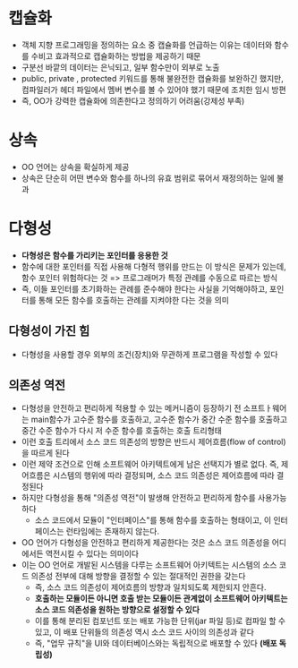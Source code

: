 # 캡슐화
- 객체 지향 프로그래밍을 정의하는 요소 중 캡슐화를 언급하는 이유는 데이터와 함수를 수비고 효과적으로 캡슐화하는 방법을 제공하기 때문
- 구분선 바깥의 데이터는 은닉되고, 일부 함수만이 외부로 노출
- public, private , protected 키워드를 통해 불완전한 캡슐화를 보완하긴 했지만, 컴파일러가 헤더 파일에서 멤버 변수를 볼 수 있어야 했기 때문에 조치한 임시 방편
- 즉, OO가 강력한 캡슐화에 의존한다고 정의하기 어려움(강제성 부족)
# 상속
- OO 언어는 상속을 확실하게 제공
- 상속은 단순히 어떤 변수와 함수를 하나의 유효 범위로 묶어서 재정의하는 일에 불과

# 다형성
- **다형성은 함수를 가리키는 포인터를 응용한 것**
- 함수에 대한 포인터를 직접 사용해 다형적 행위를 만드는 이 방식은 문제가 있는데, 함수 포인터 위험하다는 것 => 프로그래머가 특정 관례를 수동으로 따르는 방식
- 즉, 이들 포인터를 초기화하는 관례를 준수해야 한다는 사실을 기억해야하고, 포인터를 통해 모든 함수를 호출하는 관례를 지켜야한 다는 것을 의미

## 다형성이 가진 힘
- 다형성을 사용할 경우 외부의 조건(장치)와 무관하게 프로그램을 작성할 수 있다

## 의존성 역전
- 다형성을 안전하고 편리하게 적용할 수 있는 메커니즘이 등장하기 전 소프트ㅏ웨어는 main함수가 고수준 함수를 호출하고, 고수준 함수가 중간 수준 함수를 호출하고 중간 수준 함수가 다시 저 수준 함수를 호출하는 호출 트리형태 
- 이런 호출 트리에서 소스 코드 의존성의 방향은 반드시 제어흐름(flow of control)을 따르게 된다
- 이런 제약 조건으로 인해 소프트웨어 아키텍트에게 남은 선택지가 별로 없다. 즉, 제어흐름은 시스템의 행위에 따라 결정되며, 소스 코드 의존성은 제어흐름에 따라 결정된다
- 하지만 다형성을 통해 "의존성 역전"이 발생해 안전하고 편리하게 함수를 사용가능하다
	- 소스 코드에서 모듈이 "인터페이스"를 통해 함수를 호출하는 형태이고, 이 인터페이스는 런타임에는 존재하지 않는다. 
- OO 언어가 다형성을 안전하고 편리하게 제공한다는 것은 소스 코드 의존성을 어디에서든 역전시킬 수 있다는 의미이다
- 이는 OO 언어로 개발된 시스템을 다루는 소프트웨어 아키텍트는 시스템의 소스 코드 의존성 전부에 대해 방향을 결정할 수 있는 절대적인 권한을 갖는다
	- 즉, 소스 코드 의존성이 제어흐름의 방향과 일치되도록 제한되지 안흔다. 
	- **호출하는 모듈이든 아니면 호출 받는 모듈이든 관계없이 소프트웨어 아키텍트는 소스 코드 의존성을 원하는 방향으로 설정할 수 있다**
	- 이를 통해 분리된 컴포넌트 또는 배포 가능한 단위(jar 파일 등)로 컴파일 할 수 있고, 이 배포 단위들의 의존성 역시 소스 코드 사이의 의존성과 같다
	- 즉, "업무 규칙"을 UI와 데이터베이스와는 독립적으로 배포할 수 있다 **(배포 독립성)**
